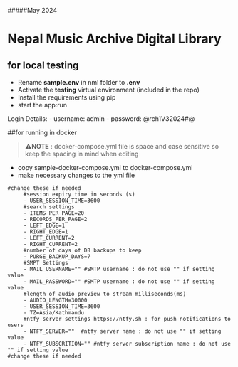#####May 2024

# Nepal Music Archive Digital Library
  
## for local testing

- Rename **sample.env** in nml folder to **.env**
- Activate the **testing** virtual environment (included in the repo)
- Install the requirements using pip
- start the app:run

Login Details: 
	- username: admin
	- password: @rch1V32024#@

##for running in docker

>⚠️**NOTE** : docker-compose.yml file is space and case sensitive so keep the spacing in mind when editing


- copy sample-docker-compose.yml to docker-compose.yml
- make necessary changes to the yml file
 ```
#change these if needed
      #session expiry time in seconds (s)
      - USER_SESSION_TIME=3600
      #search settings
      - ITEMS_PER_PAGE=20
      - RECORDS_PER_PAGE=2
      - LEFT_EDGE=1
      - RIGHT_EDGE=1
      - LEFT_CURRENT=2
      - RIGHT_CURRENT=2
      #number of days of DB backups to keep 
      - PURGE_BACKUP_DAYS=7
      #SMPT Settings
      - MAIL_USERNAME="" #SMTP username : do not use "" if setting value
      - MAIL_PASSWORD="" #SMTP username : do not use "" if setting value
      #length of audio preview to stream milliseconds(ms)
      - AUDIO_LENGTH=30000
      - USER_SESSION_TIME=3600
      - TZ=Asia/Kathmandu
      #ntfy server settings https://ntfy.sh : for push notifications to users 
      - NTFY_SERVER=""  #ntfy server name : do not use "" if setting value
      - NTFY_SUBSCRITION="" #ntfy server subscription name : do not use "" if setting value
#change these if needed
```